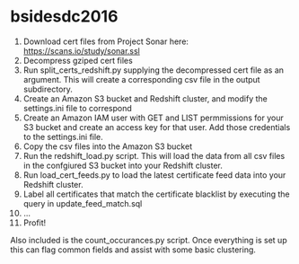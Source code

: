 # bsidesdc2016

1. Download cert files from Project Sonar here:
https://scans.io/study/sonar.ssl
2. Decompress gziped cert files
3. Run split_certs_redshift.py supplying the decompressed cert file as an argument.  This will create a corresponding csv file in the output subdirectory.
4. Create an Amazon S3 bucket and Redshift cluster, and modify the settings.ini file to correspond
5. Create an Amazon IAM user with GET and LIST permmissions for your S3 bucket and create an access key for that user.  Add those credentials to the settings.ini file.
5. Copy the csv files into the Amazon S3 bucket
6. Run the redshift_load.py script.  This will load the data from all csv files in the confgiured S3 bucket into your Redshift cluster.
7. Run load_cert_feeds.py to load the latest certificate feed data into your Redshift cluster.
8. Label all certificates that match the certificate blacklist by executing the query in update_feed_match.sql
9. ...
10. Profit!

Also included is the count_occurances.py script.  Once everything is set up this can flag common fields and assist with some basic clustering.
